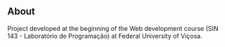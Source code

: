## About

Project developed at the beginning of the Web development course (SIN 143 - Laboratório de Programação) at Federal University of Viçosa.
